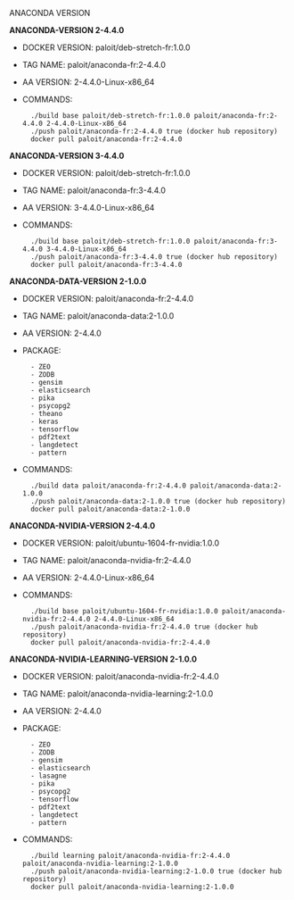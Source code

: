 ANACONDA VERSION

**ANACONDA-VERSION 2-4.4.0**

- DOCKER VERSION: paloit/deb-stretch-fr:1.0.0
- TAG NAME: paloit/anaconda-fr:2-4.4.0
- AA VERSION: 2-4.4.0-Linux-x86_64
- COMMANDS:

        ./build base paloit/deb-stretch-fr:1.0.0 paloit/anaconda-fr:2-4.4.0 2-4.4.0-Linux-x86_64
        ./push paloit/anaconda-fr:2-4.4.0 true (docker hub repository)
        docker pull paloit/anaconda-fr:2-4.4.0

**ANACONDA-VERSION 3-4.4.0**

- DOCKER VERSION: paloit/deb-stretch-fr:1.0.0
- TAG NAME: paloit/anaconda-fr:3-4.4.0
- AA VERSION: 3-4.4.0-Linux-x86_64
- COMMANDS:

        ./build base paloit/deb-stretch-fr:1.0.0 paloit/anaconda-fr:3-4.4.0 3-4.4.0-Linux-x86_64
        ./push paloit/anaconda-fr:3-4.4.0 true (docker hub repository)
        docker pull paloit/anaconda-fr:3-4.4.0


**ANACONDA-DATA-VERSION 2-1.0.0**

- DOCKER VERSION: paloit/anaconda-fr:2-4.4.0
- TAG NAME: paloit/anaconda-data:2-1.0.0
- AA VERSION: 2-4.4.0
- PACKAGE:

        - ZEO
        - ZODB
        - gensim
        - elasticsearch
        - pika
        - psycopg2
        - theano
        - keras
        - tensorflow
        - pdf2text
        - langdetect
        - pattern

- COMMANDS:

        ./build data paloit/anaconda-fr:2-4.4.0 paloit/anaconda-data:2-1.0.0
        ./push paloit/anaconda-data:2-1.0.0 true (docker hub repository)
        docker pull paloit/anaconda-data:2-1.0.0
        
**ANACONDA-NVIDIA-VERSION 2-4.4.0**

- DOCKER VERSION: paloit/ubuntu-1604-fr-nvidia:1.0.0
- TAG NAME: paloit/anaconda-nvidia-fr:2-4.4.0
- AA VERSION: 2-4.4.0-Linux-x86_64
- COMMANDS:

        ./build base paloit/ubuntu-1604-fr-nvidia:1.0.0 paloit/anaconda-nvidia-fr:2-4.4.0 2-4.4.0-Linux-x86_64
        ./push paloit/anaconda-nvidia-fr:2-4.4.0 true (docker hub repository)
        docker pull paloit/anaconda-nvidia-fr:2-4.4.0        
        
**ANACONDA-NVIDIA-LEARNING-VERSION 2-1.0.0**

- DOCKER VERSION: paloit/anaconda-nvidia-fr:2-4.4.0
- TAG NAME: paloit/anaconda-nvidia-learning:2-1.0.0
- AA VERSION: 2-4.4.0
- PACKAGE:

        - ZEO
        - ZODB
        - gensim
        - elasticsearch
        - lasagne
        - pika
        - psycopg2
        - tensorflow
        - pdf2text
        - langdetect
        - pattern

- COMMANDS:

        ./build learning paloit/anaconda-nvidia-fr:2-4.4.0 paloit/anaconda-nvidia-learning:2-1.0.0
        ./push paloit/anaconda-nvidia-learning:2-1.0.0 true (docker hub repository)
        docker pull paloit/anaconda-nvidia-learning:2-1.0.0